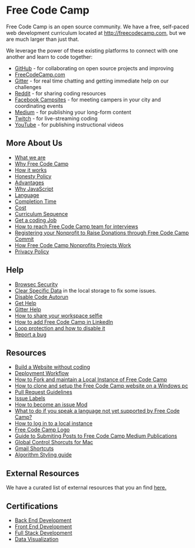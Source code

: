 # Free Code Camp

Free Code Camp is an open source community. We have a free, self-paced web development curriculum located at <http://freecodecamp.com>, but we are much larger than just that.

We leverage the power of these existing platforms to connect with one another and learn to code together:

- [GitHub](https://github.com/freecodecamp/freecodecamp) - for collaborating on open source projects and improving
- [FreeCodeCamp.com](http://www.freecodecamp.com)
- [Gitter](https://gitter.im/freecodecamp/freecodecamp) - for real time chatting and getting immediate help on our challenges
- [Reddit](https://www.reddit.com/r/freecodecamp) - for sharing coding resources
- [Facebook Campsites](https://www.facebook.com/groups/free.code.campers) - for meeting campers in your city and coordinating events
- [Medium](https://medium.freecodecamp.com) - for publishing your long-form content
- [Twitch](https://twitch.tv/freecodecamp) - for live-streaming coding
- [YouTube](https://www.youtube.com/freecodecamp) - for publishing instructional videos

## More About Us

- [What we are](FreeCodeCamp-What)
- [Why Free Code Camp](FreeCodeCamp-Why)
- [How it works](FreeCodeCamp-How-It-Works)
- [Honesty Policy](FreeCodeCamp-Academic-Honesty-Policy)
- [Advantages](FreeCodeCamp-Advantages)
- [Why JavaScript](FreeCodeCamp-Why-JavaScript)
- [Language](FreeCodeCamp-Completion-Language-Requirements)
- [Completion Time](FreeCodeCamp-Completion-Time)
- [Cost](FreeCodeCamp-Cost)
- [Curriculum Sequence](FreeCodeCamp-Curriculum-Sequence)
- [Get a coding Job](FreeCodeCamp-Getting-Codinng-Job)
- [How to reach Free Code Camp team for interviews](FreeCodeCamp-Interviews)
- [Registering your Nonprofit to Raise Donations through Free Code Camp Commit](FreeCodeCamp-NonProfits-Commitment-Registration)
- [How Free Code Camp Nonprofits Projects Work](FreeCodeCamp-Nonprofits-Projects-How-They-Work)
- [Privacy Policy](FreeCodeCamp-Privacy-Policy)

## Help

- [Browsec Security](FreeCodeCamp-Browsec-Security)
- [Clear Specific Data](FreeCodeCamp-Clear-Specific-Data-Local-Storage) in the local storage to fix some issues.
- [Disable Code Autorun](FreeCodeCamp-Disable-Code-Autorun)
- [Get Help](FreeCodeCamp-Get-Help)
- [Gitter Help](FreeCodeCamp-Gitter-Help)
- [How to share your workspace selfie](FreeCodeCamp-Instagram-Share-Selfie)
- [How to add Free Code Camp in LinkedIn](FreeCodeCamp-LinkedIn-Add)
- [Loop protection and how to disable it](FreeCodeCamp-Loops-Protection)
- [Report a bug](FreeCodeCamp-Report-Bugs)

## Resources

- [Build a Website without coding](FreeCodeCamp-Build-Website-Without-Coding)
- [Deployment Workflow](FreeCodeCamp-Deployment-Workflow)
- [How to Fork and maintain a Local Instance of Free Code Camp](FreeCodeCamp-Fork-Local)
- [How to clone and setup the Free Code Camp website on a Windows pc](FreeCodeCamp-Fork-Windows)
- [Pull Request Guidelines](FreeCodeCamp-Guide-Pull-Request)
- [Issue Labels](FreeCodeCamp-Issue-Labels)
- [How to become an issue Mod](FreeCodeCamp-Issue-Mods)
- [What to do if you speak a language not yet supported by Free Code Camp?](FreeCodeCamp-Languages)
- [How to log in to a local instance](FreeCodeCamp-Log-In-To-Local-Instance)
- [Free Code Camp Logo](FreeCodeCamp-Logo)
- [Guide to Submiting Posts to Free Code Camp Medium Publications](FreeCodeCamp-Medium-Post)
- [Global Control Shorcuts for Mac](FreeCodeCamp-Shortcuts-Global-Control-Mac)
- [Gmail Shortcuts](FreeCodeCamp-Shortcuts-Gmail)
- [Algorithm Styling guide](FreeCodeCamp-Style-Algorithms-Guide)

## External Resources

We have a curated list of external resources that you an find [here.](FreeCodeCamp-Recommended-Resources)

## Certifications

- [Back End Development](FreeCodeCamp-Back-End-Development-Certification)
- [Front End Development](FreeCodeCamp-Front-End-Development-Certification)
- [Full Stack Development](FreeCodeCamp-Full-Stack-Development-Certification)
- [Data Visualization](FreeCodeCamp-Data-Visualization-Certification)
